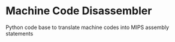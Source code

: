 # Machine Code Disassembler
 Python code base to translate machine codes into MIPS assembly statements
